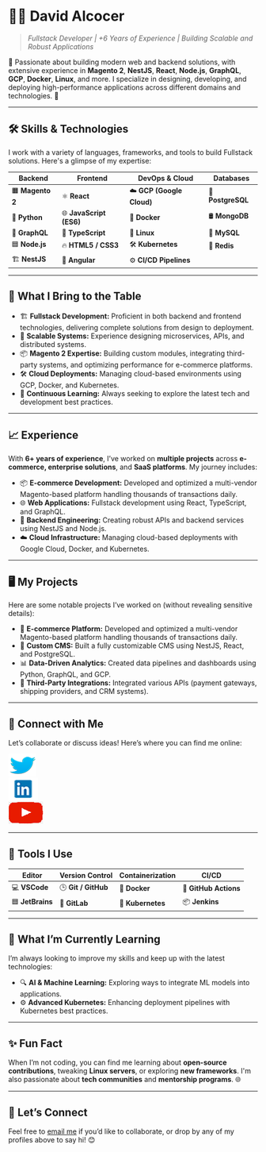 # 👨‍💻 **David Alcocer**  

> *Fullstack Developer | +6 Years of Experience | Building Scalable and Robust Applications*

🌟 Passionate about building modern web and backend solutions, with extensive experience in **Magento 2**, **NestJS**, **React**, **Node.js**, **GraphQL**, **GCP**, **Docker**, **Linux**, and more. I specialize in designing, developing, and deploying high-performance applications across different domains and technologies. 🚀

---

## 🛠️ **Skills & Technologies**
I work with a variety of languages, frameworks, and tools to build Fullstack solutions. Here's a glimpse of my expertise:

| **Backend**             | **Frontend**              | **DevOps & Cloud**       | **Databases**          |
|------------------------|---------------------------|---------------------------|------------------------|
| 🟧 **Magento 2**        | ⚛️ **React**              | ☁️ **GCP (Google Cloud)**| 🐘 **PostgreSQL**       |
| 🐍 **Python**           | 🌐 **JavaScript (ES6)**    | 🐳 **Docker**             | 🛢️ **MongoDB**          |
| 🧵 **GraphQL**          | 💅 **TypeScript**         | 🐧 **Linux**              | 🐬 **MySQL**            |
| 🟦 **Node.js**          | 🔥 **HTML5 / CSS3**       | 🛠️ **Kubernetes**        | 📁 **Redis**            |
| 🏗️ **NestJS**           | 📱 **Angular**            | ⚙️ **CI/CD Pipelines**    |                        |

---

## 🚀 **What I Bring to the Table**
- 🏗️ **Fullstack Development:** Proficient in both backend and frontend technologies, delivering complete solutions from design to deployment.
- 🔄 **Scalable Systems:** Experience designing microservices, APIs, and distributed systems.
- 📦 **Magento 2 Expertise:** Building custom modules, integrating third-party systems, and optimizing performance for e-commerce platforms.
- 🛠️ **Cloud Deployments:** Managing cloud-based environments using GCP, Docker, and Kubernetes.
- 🧪 **Continuous Learning:** Always seeking to explore the latest tech and development best practices.

---

## 📈 **Experience**
With **6+ years of experience**, I’ve worked on **multiple projects** across **e-commerce, enterprise solutions**, and **SaaS platforms**. My journey includes:

- 📦 **E-commerce Development:** Developed and optimized a multi-vendor Magento-based platform handling thousands of transactions daily.
- 🌐 **Web Applications:** Fullstack development using React, TypeScript, and GraphQL.
- 🔧 **Backend Engineering:** Creating robust APIs and backend services using NestJS and Node.js.
- ☁️ **Cloud Infrastructure:** Managing cloud-based deployments with Google Cloud, Docker, and Kubernetes.
  
---

## 🖥️ **My Projects**
Here are some notable projects I’ve worked on (without revealing sensitive details):

- 🛒 **E-commerce Platform:** Developed and optimized a multi-vendor Magento-based platform handling thousands of transactions daily.
- 🌟 **Custom CMS:** Built a fully customizable CMS using NestJS, React, and PostgreSQL.
- 📊 **Data-Driven Analytics:** Created data pipelines and dashboards using Python, GraphQL, and GCP.
- 🔗 **Third-Party Integrations:** Integrated various APIs (payment gateways, shipping providers, and CRM systems).

---

## 📲 **Connect with Me**
Let’s collaborate or discuss ideas! Here’s where you can find me online:

[![Twitter](https://github.com/alcoceroftoday/alcoceroftoday/blob/master/twitter.png)](https://twitter.com/DAlcocer2)  
[![LinkedIn](https://github.com/alcoceroftoday/alcoceroftoday/blob/master/linkedin.png)](https://www.linkedin.com/in/david-bryan-alcocer-cañete-44028a163)  
[![YouTube](https://github.com/alcoceroftoday/alcoceroftoday/blob/master/youtube.png)](https://www.youtube.com/channel/UCvekDURpvy3y1a88qkLKumw/featured?view_as=subscriber)  

---

## 🔧 **Tools I Use**
| **Editor**         | **Version Control**   | **Containerization**     | **CI/CD**               |
|-------------------|----------------------|--------------------------|--------------------------|
| 💻 **VSCode**      | 🕒 **Git / GitHub**   | 🐳 **Docker**            | 🔁 **GitHub Actions**    |
| 🟦 **JetBrains**   | 🌲 **GitLab**         | 🚀 **Kubernetes**        | 📦 **Jenkins**           |

---

## 🌱 **What I’m Currently Learning**
I’m always looking to improve my skills and keep up with the latest technologies:
- 🔍 **AI & Machine Learning:** Exploring ways to integrate ML models into applications.
- ⚙️ **Advanced Kubernetes:** Enhancing deployment pipelines with Kubernetes best practices.

---

## ✨ **Fun Fact**
When I’m not coding, you can find me learning about **open-source contributions**, tweaking **Linux servers**, or exploring **new frameworks**. I'm also passionate about **tech communities** and **mentorship programs**. 🌐

---

## 📧 **Let’s Connect**
Feel free to [email me](mailto:alcoceroftoday@gmail.com) if you’d like to collaborate, or drop by any of my profiles above to say hi! 😊
